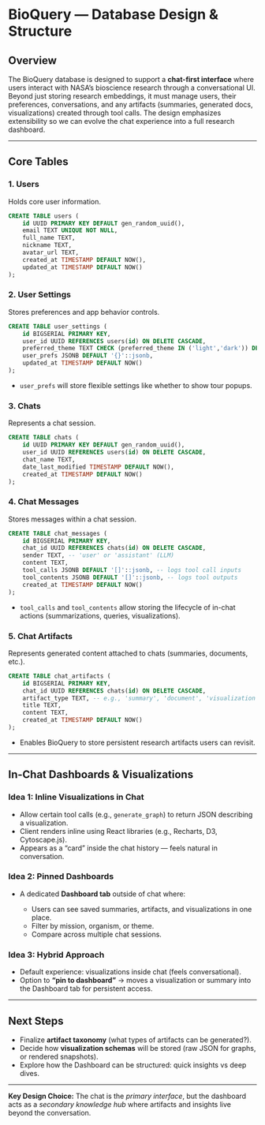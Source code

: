 # BioQuery — Database Design & Structure

## Overview

The BioQuery database is designed to support a **chat-first interface** where users interact with NASA’s bioscience research through a conversational UI. Beyond just storing research embeddings, it must manage users, their preferences, conversations, and any artifacts (summaries, generated docs, visualizations) created through tool calls. The design emphasizes extensibility so we can evolve the chat experience into a full research dashboard.

---

## Core Tables

### 1. **Users**

Holds core user information.

```sql
CREATE TABLE users (
    id UUID PRIMARY KEY DEFAULT gen_random_uuid(),
    email TEXT UNIQUE NOT NULL,
    full_name TEXT,
    nickname TEXT,
    avatar_url TEXT,
    created_at TIMESTAMP DEFAULT NOW(),
    updated_at TIMESTAMP DEFAULT NOW()
);
```

### 2. **User Settings**

Stores preferences and app behavior controls.

```sql
CREATE TABLE user_settings (
    id BIGSERIAL PRIMARY KEY,
    user_id UUID REFERENCES users(id) ON DELETE CASCADE,
    preferred_theme TEXT CHECK (preferred_theme IN ('light','dark')) DEFAULT 'light',
    user_prefs JSONB DEFAULT '{}'::jsonb,
    updated_at TIMESTAMP DEFAULT NOW()
);
```

* `user_prefs` will store flexible settings like whether to show tour popups.

### 3. **Chats**

Represents a chat session.

```sql
CREATE TABLE chats (
    id UUID PRIMARY KEY DEFAULT gen_random_uuid(),
    user_id UUID REFERENCES users(id) ON DELETE CASCADE,
    chat_name TEXT,
    date_last_modified TIMESTAMP DEFAULT NOW(),
    created_at TIMESTAMP DEFAULT NOW()
);
```

### 4. **Chat Messages**

Stores messages within a chat session.

```sql
CREATE TABLE chat_messages (
    id BIGSERIAL PRIMARY KEY,
    chat_id UUID REFERENCES chats(id) ON DELETE CASCADE,
    sender TEXT, -- 'user' or 'assistant' (LLM)
    content TEXT,
    tool_calls JSONB DEFAULT '[]'::jsonb, -- logs tool call inputs
    tool_contents JSONB DEFAULT '[]'::jsonb, -- logs tool outputs
    created_at TIMESTAMP DEFAULT NOW()
);
```

* `tool_calls` and `tool_contents` allow storing the lifecycle of in-chat actions (summarizations, queries, visualizations).

### 5. **Chat Artifacts**

Represents generated content attached to chats (summaries, documents, etc.).

```sql
CREATE TABLE chat_artifacts (
    id BIGSERIAL PRIMARY KEY,
    chat_id UUID REFERENCES chats(id) ON DELETE CASCADE,
    artifact_type TEXT, -- e.g., 'summary', 'document', 'visualization'
    title TEXT,
    content TEXT,
    created_at TIMESTAMP DEFAULT NOW()
);
```

* Enables BioQuery to store persistent research artifacts users can revisit.

---

## In-Chat Dashboards & Visualizations

### Idea 1: **Inline Visualizations in Chat**

* Allow certain tool calls (e.g., `generate_graph`) to return JSON describing a visualization.
* Client renders inline using React libraries (e.g., Recharts, D3, Cytoscape.js).
* Appears as a “card” inside the chat history — feels natural in conversation.

### Idea 2: **Pinned Dashboards**

* A dedicated **Dashboard tab** outside of chat where:

  * Users can see saved summaries, artifacts, and visualizations in one place.
  * Filter by mission, organism, or theme.
  * Compare across multiple chat sessions.

### Idea 3: **Hybrid Approach**

* Default experience: visualizations inside chat (feels conversational).
* Option to **“pin to dashboard”** → moves a visualization or summary into the Dashboard tab for persistent access.

---

## Next Steps

* Finalize **artifact taxonomy** (what types of artifacts can be generated?).
* Decide how **visualization schemas** will be stored (raw JSON for graphs, or rendered snapshots).
* Explore how the Dashboard can be structured: quick insights vs deep dives.

---

**Key Design Choice:** The chat is the *primary interface*, but the dashboard acts as a *secondary knowledge hub* where artifacts and insights live beyond the conversation.
